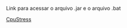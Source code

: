 Link para acessar o arquivo .jar e o arquivo .bat

[CpuStress](https://furb-my.sharepoint.com/:u:/g/personal/helenas_furb_br/EdQB6Z_RabFFls7QHXnMfZEBY1Q-1NMWl18BrqXnbVx1rA?e=feBrlL)

